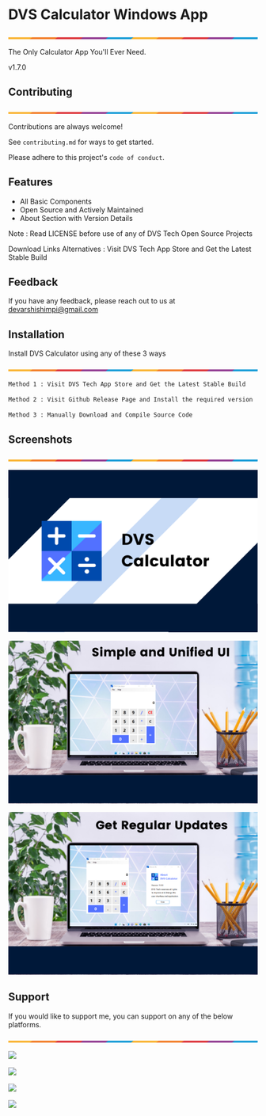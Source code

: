 # DVS Calculator Windows App

![Border](images/border.png)

The Only Calculator App You'll Ever Need.

v1.7.0

## Contributing

![Border](images/border.png)

Contributions are always welcome!

See `contributing.md` for ways to get started.

Please adhere to this project's `code of conduct`.


## Features

- All Basic Components
- Open Source and Actively Maintained
- About Section with Version Details

Note : Read LICENSE before use of any of DVS Tech Open Source Projects

Download Links Alternatives : Visit DVS Tech App Store and Get the Latest Stable Build

## Feedback

If you have any feedback, please reach out to us at devarshishimpi@gmail.com

## Installation

Install DVS Calculator using any of these 3 ways

![Border](images/border.png)

```bash
Method 1 : Visit DVS Tech App Store and Get the Latest Stable Build
```

```bash
Method 2 : Visit Github Release Page and Install the required version
```

```bash
Method 3 : Manually Download and Compile Source Code
```
    
## Screenshots

![Border](images/border.png)

![App Screenshot](images/1.png)

![App Screenshot](images/2.png)

![App Screenshot](images/3.png)


## Support

If you would like to support me, you can support on any of the below platforms.

![Border](images/border.png)

<a href="https://www.vultr.com/?ref=9043736" target="_blank"><img src="https://dvstechgithub.netlify.app/images/vultr-try.png"/></a>

<a href="https://dvsdonatebtc.netlify.app/" target="_blank"><img src="https://dvstechgithub.netlify.app/images/btc-try.png"/></a>

<a href="https://www.patreon.com/dvstech" target="_blank"><img src="https://dvstechgithub.netlify.app/images/patreon-try.png"/></a>

<a href="https://www.buymeacoffee.com/dvstech" target="_blank"><img src="https://dvstechgithub.netlify.app/images/buymeacoffee-try.png"/></a>